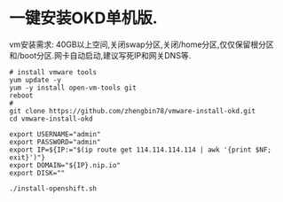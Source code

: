 # 一键安装OKD单机版.

vm安装需求: 40GB以上空间,关闭swap分区,关闭/home分区,仅仅保留根分区和/boot分区.网卡自动启动,建议写死IP和网关DNS等.

```
# install vmware tools
yum update -y
yum -y install open-vm-tools git
reboot
#
git clone https://github.com/zhengbin78/vmware-install-okd.git
cd vmware-install-okd

export USERNAME="admin"
export PASSWORD="admin"
export IP=${IP:="$(ip route get 114.114.114.114 | awk '{print $NF; exit}')"}
export DOMAIN="${IP}.nip.io" 
export DISK="" 

./install-openshift.sh
